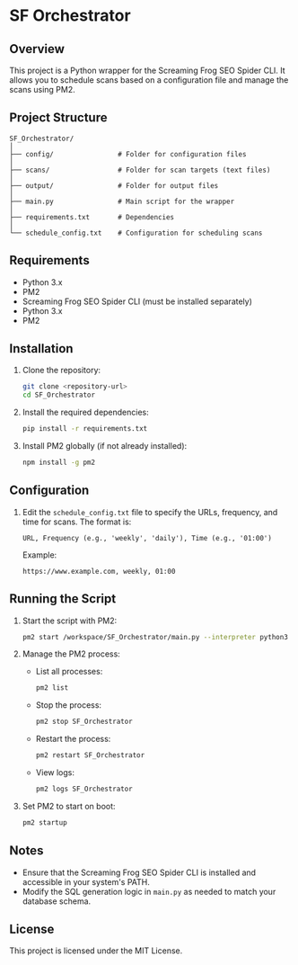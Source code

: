 # SF Orchestrator

## Overview
This project is a Python wrapper for the Screaming Frog SEO Spider CLI. It allows you to schedule scans based on a configuration file and manage the scans using PM2.

## Project Structure
```
SF_Orchestrator/
│
├── config/                # Folder for configuration files
│
├── scans/                 # Folder for scan targets (text files)
│
├── output/                # Folder for output files
│
├── main.py                # Main script for the wrapper
│
├── requirements.txt       # Dependencies
│
└── schedule_config.txt    # Configuration for scheduling scans
```

## Requirements
- Python 3.x
- PM2
- Screaming Frog SEO Spider CLI (must be installed separately)
- Python 3.x
- PM2

## Installation
1. Clone the repository:
   ```bash
   git clone <repository-url>
   cd SF_Orchestrator
   ```

2. Install the required dependencies:
   ```bash
   pip install -r requirements.txt
   ```

3. Install PM2 globally (if not already installed):
   ```bash
   npm install -g pm2
   ```

## Configuration
1. Edit the `schedule_config.txt` file to specify the URLs, frequency, and time for scans. The format is:
   ```
   URL, Frequency (e.g., 'weekly', 'daily'), Time (e.g., '01:00')
   ```
   Example:
   ```
   https://www.example.com, weekly, 01:00
   ```

## Running the Script
1. Start the script with PM2:
   ```bash
   pm2 start /workspace/SF_Orchestrator/main.py --interpreter python3 --name SF_Orchestrator
   ```

2. Manage the PM2 process:
   - List all processes:
     ```bash
     pm2 list
     ```
   - Stop the process:
     ```bash
     pm2 stop SF_Orchestrator
     ```
   - Restart the process:
     ```bash
     pm2 restart SF_Orchestrator
     ```
   - View logs:
     ```bash
     pm2 logs SF_Orchestrator
     ```

3. Set PM2 to start on boot:
   ```bash
   pm2 startup
   ```

## Notes
- Ensure that the Screaming Frog SEO Spider CLI is installed and accessible in your system's PATH.
- Modify the SQL generation logic in `main.py` as needed to match your database schema.

## License
This project is licensed under the MIT License.